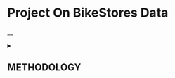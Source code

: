 <!-- 
  <<< Author notes: Header of the course >>> 
  Include a 1280×640 image, course title in sentence case, and a concise description in emphasis.
  In your repository settings: enable template repository, add your 1280×640 social image, auto delete head branches.
  Add your open source license, GitHub uses Creative Commons Attribution 4.0 International.
-->

# Project On BikeStores Data

__

<!-- 
  <<< Author notes: Start of the course >>> 
  Include start button, a note about Actions minutes,
  and tell the learner why they should take the course.
  Each step should be wrapped in <details>/<summary>, with an `id` set.
  The start <details> should have `open` as well.
  Do not use quotes on the <details> tag attributes.
-->

<details id=0>
<summary><h2>METHODOLOGY</h2></summary>
_These are basically the steps i followed for the project_


**1.Understanding the problem**
_Here we are asking and understanding what the company wants us to do_

For this project the company wanted to know the following questions:
-Condition of sales activity within the company
-Total revenue generated, 
-Revenue per state,
-Revenue per store,
-Revenue per category of items,
-Top 10 customers and 
-Best performing sales rep.

**Collecting and Gathering the Data**

Data was collected from their open source site, and i have uploaded the sql querry files which you can run to obtain the same.
To do it follow this process:
1. Open SQL server, create a new database and name it BikeStores
2. Select the new BikeStores database in the SQL server
3. Open the zip downloaded from the link I provided 
4. Open the 'create objects' query file and then execute it in the SQL server for the BikeStores database
5. Open the 'load data' query file and then execute it in the SQL server for the BikeStores database.

_NOTE: The query section of this project was done on SQL server Management Studio 19_


**Cleaning the data (if necessary)**

The data was already clean in this case so verification of the data was done here, which was to see for any missing or null values.


**Analyzing the data and creating visualizations**

The data was analyzed in Microsoft Excel,
The methodology followed here in brief was:
1.Importing data from SQL server to Excel via data import option. (_This was done so that the data remains linked to the SQL server pull, so any changes made there auto reflect here as well_)

- **Prerequisites**: None. This course is a great introduction for your first day on GitHub.
- **How long**: This course is four steps long and takes less than one hour to complete.

**Course tips:**

* Glossary terms will be _emphasised_ and linked to their definition. 

## How to start this course

